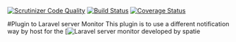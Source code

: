 [![Scrutinizer Code Quality](https://scrutinizer-ci.com/g/thecodingmachine/laravel-server-monitor-plugin-notification-by-host/badges/quality-score.png?b=master)](https://scrutinizer-ci.com/g/thecodingmachine/laravel-server-monitor-plugin-notification-by-host/?branch=master)
[![Build Status](https://travis-ci.org/thecodingmachine/laravel-server-monitor-plugin-notification-by-host.svg?branch=master)](https://travis-ci.org/thecodingmachine/laravel-server-monitor-plugin-notification-by-host)
[![Coverage Status](https://coveralls.io/repos/github/thecodingmachine/laravel-server-monitor-plugin-notification-by-host/badge.svg?branch=master)](https://coveralls.io/github/thecodingmachine/laravel-server-monitor-plugin-notification-by-host?branch=master)

#Plugin to Laravel server Monitor
This plugin is to use a different notification way by host for the [![Laravel server monitor](https://github.com/spatie/laravel-server-monitor) developed by spatie

